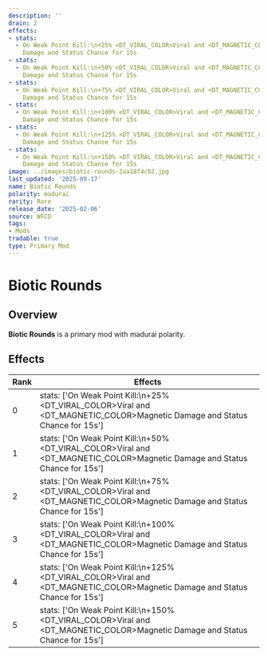 ```yaml
---
description: ''
drain: 2
effects:
- stats:
  - On Weak Point Kill:\n+25% <DT_VIRAL_COLOR>Viral and <DT_MAGNETIC_COLOR>Magnetic
    Damage and Status Chance for 15s
- stats:
  - On Weak Point Kill:\n+50% <DT_VIRAL_COLOR>Viral and <DT_MAGNETIC_COLOR>Magnetic
    Damage and Status Chance for 15s
- stats:
  - On Weak Point Kill:\n+75% <DT_VIRAL_COLOR>Viral and <DT_MAGNETIC_COLOR>Magnetic
    Damage and Status Chance for 15s
- stats:
  - On Weak Point Kill:\n+100% <DT_VIRAL_COLOR>Viral and <DT_MAGNETIC_COLOR>Magnetic
    Damage and Status Chance for 15s
- stats:
  - On Weak Point Kill:\n+125% <DT_VIRAL_COLOR>Viral and <DT_MAGNETIC_COLOR>Magnetic
    Damage and Status Chance for 15s
- stats:
  - On Weak Point Kill:\n+150% <DT_VIRAL_COLOR>Viral and <DT_MAGNETIC_COLOR>Magnetic
    Damage and Status Chance for 15s
image: ../images/biotic-rounds-2aa18f4cb2.jpg
last_updated: '2025-09-17'
name: Biotic Rounds
polarity: madurai
rarity: Rare
release_date: '2025-02-06'
source: WFCD
tags:
- Mods
tradable: true
type: Primary Mod
---
```


# Biotic Rounds

## Overview

**Biotic Rounds** is a primary mod with madurai polarity.

## Effects

| Rank | Effects |
|------|----------|
| 0 | stats: ['On Weak Point Kill:\\n+25% <DT_VIRAL_COLOR>Viral and <DT_MAGNETIC_COLOR>Magnetic Damage and Status Chance for 15s'] |
| 1 | stats: ['On Weak Point Kill:\\n+50% <DT_VIRAL_COLOR>Viral and <DT_MAGNETIC_COLOR>Magnetic Damage and Status Chance for 15s'] |
| 2 | stats: ['On Weak Point Kill:\\n+75% <DT_VIRAL_COLOR>Viral and <DT_MAGNETIC_COLOR>Magnetic Damage and Status Chance for 15s'] |
| 3 | stats: ['On Weak Point Kill:\\n+100% <DT_VIRAL_COLOR>Viral and <DT_MAGNETIC_COLOR>Magnetic Damage and Status Chance for 15s'] |
| 4 | stats: ['On Weak Point Kill:\\n+125% <DT_VIRAL_COLOR>Viral and <DT_MAGNETIC_COLOR>Magnetic Damage and Status Chance for 15s'] |
| 5 | stats: ['On Weak Point Kill:\\n+150% <DT_VIRAL_COLOR>Viral and <DT_MAGNETIC_COLOR>Magnetic Damage and Status Chance for 15s'] |

